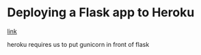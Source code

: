 # Deploying a Flask app to Heroku

[link](https://github.com/datademofun/heroku-basic-flask)

heroku requires us to put gunicorn in front of flask


